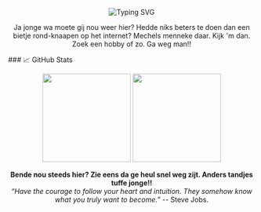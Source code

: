 <!-- Banner or Typing SVG -->
<p align="center">
  <img src="https://readme-typing-svg.herokuapp.com?size=24&color=458588&center=true&vCenter=true&width=600&lines=Hallo+daar+joekel!;Gij herdersknaap;Knaaps ventje da ge bent;Zwaren Koekwauws" alt="Typing SVG" />
</p>
<!-- Introduction -->
<p align="center">
  Ja jonge wa moete gij nou weer hier? Hedde niks beters te doen dan een bietje rond-knaapen 
  op het internet? Mechels menneke daar. Kijk 'm dan. Zoek een hobby of zo. Ga weg man!!</p>
### 📈 GitHub Stats
<p align="center">
  <img src="https://github-readme-stats.vercel.app/api?username=ustoopia&show_icons=true&theme=gruvbox" height="180em" />
  <img src="https://github-readme-stats.vercel.app/api/top-langs/?username=ustoopia&layout=compact&theme=gruvbox" height="180em" />
</p>
<p align="center">
  <strong>Bende nou steeds hier? Zie eens da ge heul snel weg zijt. Anders tandjes tuffe jonge!!</strong><br>
  <em>“Have the courage to follow your heart and intuition. They somehow know what you truly want to become.”</em> -- Steve Jobs.
</p>
